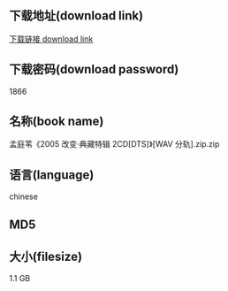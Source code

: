 ## 下载地址(download link)
[下载链接 download link](https://voluble-croquembouche-d321dc.netlify.app/?s=%E5%AD%9F%E5%BA%AD%E8%8B%87%E3%80%8A2005+%E6%94%B9%E5%8F%98%C2%B7%E5%85%B8%E8%97%8F%E7%89%B9%E8%BE%91+2CD%5BDTS%5D%E3%80%8B%5BWAV+%E5%88%86%E8%BD%A8%5D.zip)

## 下载密码(download password)
1866

## 名称(book name)
孟庭苇《2005 改变·典藏特辑 2CD[DTS]》[WAV 分轨].zip.zip

## 语言(language)
chinese

## MD5


## 大小(filesize)
1.1 GB
